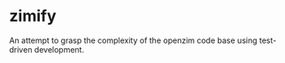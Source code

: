 # zimify
An attempt to grasp the complexity of the openzim code base using test-driven development.
